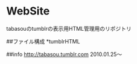 # WebSite
tabasouのtumblrの表示用HTML管理用のリポジトリ

##ファイル構成
*tumblrHTML

##info
http://tabasou.tumblr.com
2010.01.25〜

